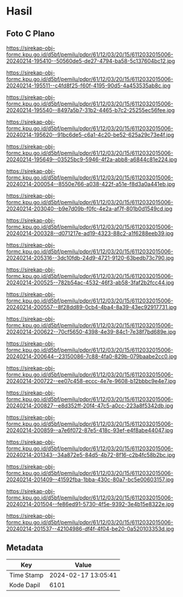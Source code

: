# Hasil

## Foto C Plano

https://sirekap-obj-formc.kpu.go.id/d5bf/pemilu/pdpr/61/12/03/20/15/6112032015006-20240214-195410--50560de5-de27-4794-ba58-5c137604bc12.jpg

https://sirekap-obj-formc.kpu.go.id/d5bf/pemilu/pdpr/61/12/03/20/15/6112032015006-20240214-195511--c4fd8f25-f60f-4195-90d5-4a453535ab8c.jpg

https://sirekap-obj-formc.kpu.go.id/d5bf/pemilu/pdpr/61/12/03/20/15/6112032015006-20240214-195540--8497a5b7-31b2-4465-b7c2-25255ec56fee.jpg

https://sirekap-obj-formc.kpu.go.id/d5bf/pemilu/pdpr/61/12/03/20/15/6112032015006-20240214-195620--91bc6de5-c6a1-4c20-be52-625a29c73e4f.jpg

https://sirekap-obj-formc.kpu.go.id/d5bf/pemilu/pdpr/61/12/03/20/15/6112032015006-20240214-195649--03525bc9-5946-4f2a-abb8-a6844c81e224.jpg

https://sirekap-obj-formc.kpu.go.id/d5bf/pemilu/pdpr/61/12/03/20/15/6112032015006-20240214-200054--8550e766-a038-422f-a51e-f8d3a0a441eb.jpg

https://sirekap-obj-formc.kpu.go.id/d5bf/pemilu/pdpr/61/12/03/20/15/6112032015006-20240214-203040--b9e7d09b-f0fc-4e2a-af7f-801b0d1549cd.jpg

https://sirekap-obj-formc.kpu.go.id/d5bf/pemilu/pdpr/61/12/03/20/15/6112032015006-20240214-200328--d071217e-ad19-4323-88c2-a1f6288eeb39.jpg

https://sirekap-obj-formc.kpu.go.id/d5bf/pemilu/pdpr/61/12/03/20/15/6112032015006-20240214-205316--3dc10fdb-24d9-4721-9120-63bedb73c790.jpg

https://sirekap-obj-formc.kpu.go.id/d5bf/pemilu/pdpr/61/12/03/20/15/6112032015006-20240214-200525--782b54ac-4532-46f3-ab58-3faf2b2fcc44.jpg

https://sirekap-obj-formc.kpu.go.id/d5bf/pemilu/pdpr/61/12/03/20/15/6112032015006-20240214-200557--8f28dd89-0cb4-4ba4-8a39-43ec92917731.jpg

https://sirekap-obj-formc.kpu.go.id/d5bf/pemilu/pdpr/61/12/03/20/15/6112032015006-20240214-200622--70cf5650-4398-4e39-84c1-7e38f7bd689e.jpg

https://sirekap-obj-formc.kpu.go.id/d5bf/pemilu/pdpr/61/12/03/20/15/6112032015006-20240214-200644--23150086-7c88-4fa0-829b-079baabe2cc0.jpg

https://sirekap-obj-formc.kpu.go.id/d5bf/pemilu/pdpr/61/12/03/20/15/6112032015006-20240214-200722--ee07c458-eccc-4e7e-9608-b12bbbc9e4e7.jpg

https://sirekap-obj-formc.kpu.go.id/d5bf/pemilu/pdpr/61/12/03/20/15/6112032015006-20240214-200827--e8d352ff-20f4-47c5-a0cc-223a8f5342db.jpg

https://sirekap-obj-formc.kpu.go.id/d5bf/pemilu/pdpr/61/12/03/20/15/6112032015006-20240214-200859--a7e6f072-87e5-418c-93ef-e4f8abe44047.jpg

https://sirekap-obj-formc.kpu.go.id/d5bf/pemilu/pdpr/61/12/03/20/15/6112032015006-20240214-201343--34a872e5-84d5-4b72-8f16-c2b4fc58b2bc.jpg

https://sirekap-obj-formc.kpu.go.id/d5bf/pemilu/pdpr/61/12/03/20/15/6112032015006-20240214-201409--41592fba-1bba-430c-80a7-bc5e00603157.jpg

https://sirekap-obj-formc.kpu.go.id/d5bf/pemilu/pdpr/61/12/03/20/15/6112032015006-20240214-201504--fe86ed91-5730-4f5e-9392-3e4b15e8322e.jpg

https://sirekap-obj-formc.kpu.go.id/d5bf/pemilu/pdpr/61/12/03/20/15/6112032015006-20240214-201537--42104986-df4f-4f04-be20-0a520103353d.jpg


## Metadata

| Key        | Value               |
| ---------- | ------------------- |
| Time Stamp | 2024-02-17 13:05:41 |
| Kode Dapil | 6101                |




